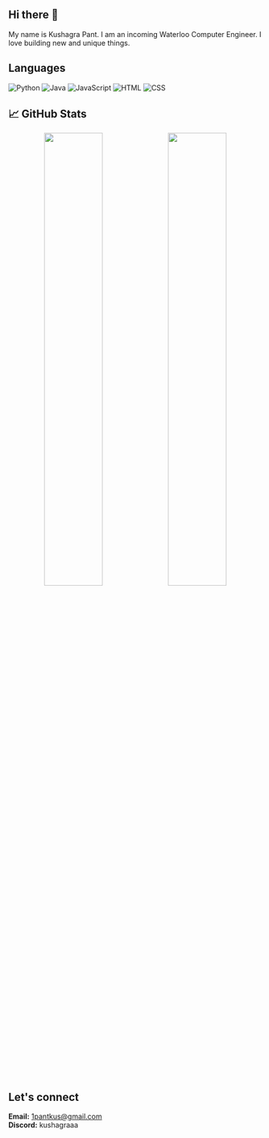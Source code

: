 ## Hi there 👋

My name is Kushagra Pant. I am an incoming Waterloo Computer Engineer. I love building new and unique things.

## Languages
![Python](https://img.shields.io/badge/code-Python-informational?style=flat&logo=python&logoColor=white&color=2bbc8a)
![Java](https://img.shields.io/badge/code-Java-informational?style=flat&logo=java&logoColor=white&color=2bbc8a)
![JavaScript](https://img.shields.io/badge/code-JavaScript-informational?style=flat&logo=javascript&logoColor=white&color=2bbc8a)
![HTML](https://img.shields.io/badge/code-HTML-informational?style=flat&logo=html5&logoColor=white&color=2bbc8a)
![CSS](https://img.shields.io/badge/code-CSS-informational?style=flat&logo=css3&logoColor=white&color=2bbc8a)

## 📈 GitHub Stats

<p align="center">
  <img width="48%" src="https://github-readme-stats.vercel.app/api?username=kushagra-pant&show_icons=true&theme=github_dark" />
  <img width="48%" src="https://github-readme-streak-stats.herokuapp.com/?user=kushagra-pant&theme=github-dark-blue" />
</p>

## Let's connect
**Email:** 1pantkus@gmail.com <br>
**Discord:** kushagraaa

